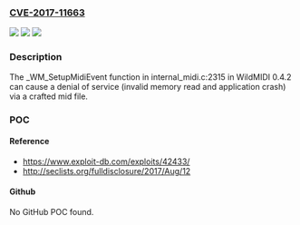### [CVE-2017-11663](https://cve.mitre.org/cgi-bin/cvename.cgi?name=CVE-2017-11663)
![](https://img.shields.io/static/v1?label=Product&message=n%2Fa&color=blue)
![](https://img.shields.io/static/v1?label=Version&message=n%2Fa&color=blue)
![](https://img.shields.io/static/v1?label=Vulnerability&message=n%2Fa&color=brighgreen)

### Description

The _WM_SetupMidiEvent function in internal_midi.c:2315 in WildMIDI 0.4.2 can cause a denial of service (invalid memory read and application crash) via a crafted mid file.

### POC

#### Reference
- https://www.exploit-db.com/exploits/42433/
- http://seclists.org/fulldisclosure/2017/Aug/12

#### Github
No GitHub POC found.

